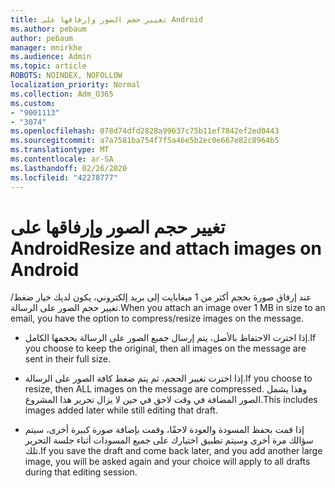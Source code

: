 ```yaml
---
title: تغيير حجم الصور وإرفاقها على Android
ms.author: pebaum
author: pebaum
manager: mnirkhe
ms.audience: Admin
ms.topic: article
ROBOTS: NOINDEX, NOFOLLOW
localization_priority: Normal
ms.collection: Adm_O365
ms.custom:
- "9001113"
- "3074"
ms.openlocfilehash: 078d74dfd2828a99637c75b11ef7842ef2ed0443
ms.sourcegitcommit: a7a7581ba754f7f5a46e5b2ec0e667e82c8964b5
ms.translationtype: MT
ms.contentlocale: ar-SA
ms.lasthandoff: 02/26/2020
ms.locfileid: "42278777"
---
```

# <a name="resize-and-attach-images-on-android"></a><span data-ttu-id="07d0e-102">تغيير حجم الصور وإرفاقها على Android</span><span class="sxs-lookup"><span data-stu-id="07d0e-102">Resize and attach images on Android</span></span>

<span data-ttu-id="07d0e-103">عند إرفاق صورة بحجم أكثر من 1 ميغابايت إلى بريد إلكتروني، يكون لديك خيار ضغط/تغيير حجم الصور على الرسالة.</span><span class="sxs-lookup"><span data-stu-id="07d0e-103">When you attach an image over 1 MB in size to an email, you have the option to compress/resize images on the message.</span></span>
 
- <span data-ttu-id="07d0e-104">إذا اخترت الاحتفاظ بالأصل، يتم إرسال جميع الصور على الرسالة بحجمها الكامل.</span><span class="sxs-lookup"><span data-stu-id="07d0e-104">If you choose to keep the original, then all images on the message are sent in their full size.</span></span>
 
- <span data-ttu-id="07d0e-105">إذا اخترت تغيير الحجم، ثم يتم ضغط كافة الصور على الرسالة.</span><span class="sxs-lookup"><span data-stu-id="07d0e-105">If you choose to resize, then ALL images on the message are compressed.</span></span>  <span data-ttu-id="07d0e-106">وهذا يشمل الصور المضافة في وقت لاحق في حين لا يزال تحرير هذا المشروع.</span><span class="sxs-lookup"><span data-stu-id="07d0e-106">This includes images added later while still editing that draft.</span></span>
 
- <span data-ttu-id="07d0e-107">إذا قمت بحفظ المسودة والعودة لاحقًا، وقمت بإضافة صورة كبيرة أخرى، سيتم سؤالك مرة أخرى وسيتم تطبيق اختيارك على جميع المسودات أثناء جلسة التحرير تلك.</span><span class="sxs-lookup"><span data-stu-id="07d0e-107">If you save the draft and come back later, and you add another large image, you will be asked again and your choice will apply to all drafts during that editing session.</span></span>
 
